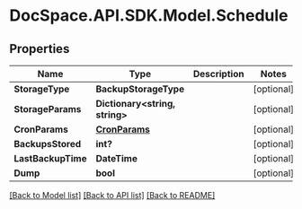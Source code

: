 # DocSpace.API.SDK.Model.Schedule

## Properties

Name | Type | Description | Notes
------------ | ------------- | ------------- | -------------
**StorageType** | **BackupStorageType** |  | [optional] 
**StorageParams** | **Dictionary&lt;string, string&gt;** |  | [optional] 
**CronParams** | [**CronParams**](CronParams.md) |  | [optional] 
**BackupsStored** | **int?** |  | [optional] 
**LastBackupTime** | **DateTime** |  | [optional] 
**Dump** | **bool** |  | [optional] 

[[Back to Model list]](../README.md#documentation-for-models) [[Back to API list]](../README.md#documentation-for-api-endpoints) [[Back to README]](../README.md)

